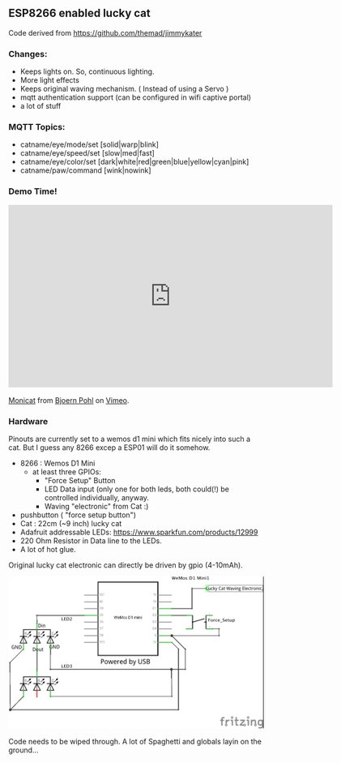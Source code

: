 ## ESP8266 enabled lucky cat

Code derived from https://github.com/themad/jimmykater

### Changes:
* Keeps lights on. So, continuous lighting.
* More light effects
* Keeps original waving mechanism. ( Instead of using a Servo )
* mqtt authentication support (can be configured in wifi captive portal)
* a lot of stuff

### MQTT Topics:

* catname/eye/mode/set   [solid|warp|blink]
* catname/eye/speed/set  [slow|med|fast]
* catname/eye/color/set  [dark|white|red|green|blue|yellow|cyan|pink]
* catname/paw/command    [wink|nowink]

### Demo Time!

<iframe src="https://player.vimeo.com/video/198570621" width="640" height="360" frameborder="0" webkitallowfullscreen mozallowfullscreen allowfullscreen></iframe>
<p><a href="https://vimeo.com/198570621">Monicat</a> from <a href="https://vimeo.com/user1086940">Bjoern Pohl</a> on <a href="https://vimeo.com">Vimeo</a>.</p>

### Hardware

Pinouts are currently set to a wemos d1 mini which fits nicely into such a cat. But I guess any 8266 excep a ESP01 will do it somehow. 

* 8266 : Wemos D1 Mini
  * at least three GPIOs:
    * "Force Setup" Button
    * LED Data input (only one for both leds, both could(!) be controlled individually, anyway.
    * Waving "electronic" from Cat :)
* pushbutton ( "force setup button")
* Cat : 22cm (~9 inch) lucky cat
* Adafruit addressable LEDs: https://www.sparkfun.com/products/12999
* 220 Ohm Resistor in Data line to the LEDs.
* A lot of hot glue.

Original lucky cat electronic can directly be driven by gpio (4-10mAh).

![Circuit Diagram](monicat.jpg)

Code needs to be wiped through. A lot of Spaghetti and globals layin on the ground...



